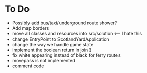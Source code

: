 # To Do
- Possibly add bus/taxi/underground route shower?
- Add map borders
- move all classes and resources into src/solution <-- I hate this
- change EntryPoint to ScotlandYardApplication
- change the way we handle game state
- implement the boolean return in join()
- fix white appearing instead of black for ferry routes
- movepass is not implemented
- comment code










